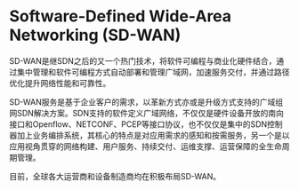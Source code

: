 # Software-Defined Wide-Area Networking (SD-WAN)

SD-WAN是继SDN之后的又一个热门技术，将软件可编程与商业化硬件结合，通过集中管理和软件可编程方式自动部署和管理广域网，加速服务交付，并通过路径优化提升网络性能和可靠性。

SD-WAN服务是基于企业客户的需求，以革新方式亦或是升级方式支持的广域组网SDN解决方案。SDN支持的软件定义广域网络，不仅仅是硬件设备开放的南向接口和Openflow、NETCONF、PCEP等接口协议，也不仅仅是集中的SDN控制器加上业务编排系统，其核心的特点是对应用需求的感知和按需服务，另一个是以应用视角贯穿的网络构建、用户服务、持续交付、运维支撑、运营保障的全生命周期管理。

目前，全球各大运营商和设备制造商均在积极布局SD-WAN。

